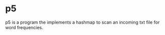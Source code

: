 p5
====
p5 is a program the implements a hashmap to scan an incoming txt file 
for word frequencies.
